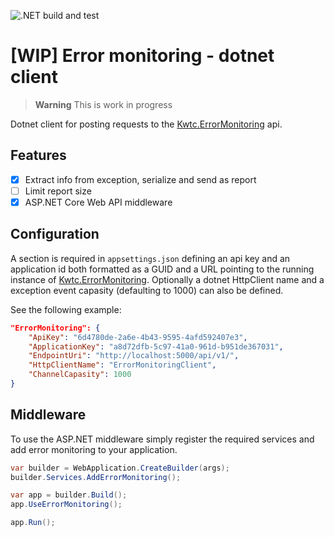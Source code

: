 ![.NET build and test](https://github.com/kwtc/error-monitoring-client-dotnet/actions/workflows/ci.yml/badge.svg)

# [WIP] Error monitoring - dotnet client

> **Warning**
> This is work in progress

Dotnet client for posting requests to the [Kwtc.ErrorMonitoring](https://github.com/kwtc/error-monitoring) api.

## Features
- [X] Extract info from exception, serialize and send as report
- [ ] Limit report size
- [X] ASP.NET Core Web API middleware

## Configuration
A section is required in `appsettings.json` defining an api key and an application id both formatted as a GUID and a URL pointing to the running instance of [Kwtc.ErrorMonitoring](https://github.com/kwtc/kwtc-error-monitoring).
Optionally a dotnet HttpClient name and a exception event capasity (defaulting to 1000) can also be defined. 

See the following example:

```json
"ErrorMonitoring": {
    "ApiKey": "6d4780de-2a6e-4b43-9595-4afd592407e3",
    "ApplicationKey": "a8d72dfb-5c97-41a0-961d-b951de367031",
    "EndpointUri": "http://localhost:5000/api/v1/",
    "HttpClientName": "ErrorMonitoringClient",
    "ChannelCapasity": 1000
}
```

## Middleware
To use the ASP.NET middleware simply register the required services and add error monitoring to your application.

```c#
var builder = WebApplication.CreateBuilder(args);
builder.Services.AddErrorMonitoring();

var app = builder.Build();
app.UseErrorMonitoring();

app.Run();
```

